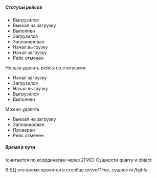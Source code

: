 ##### Статусы рейсов

- Выгрузился
- Выехал на загрузку
- Выполнен
- Загрузился
- Запланирован
- Начал выгрузку
- Начал загрузку
- Рейс отменен

Нельзя удалять рейсы со статусами

- Начал загрузку
- Загрузился
- Начал выгрузку
- Выгрузился
- Выполнен

Можно удалять
- Выехал на загрузку
- Запланирован
- Проверен
- Рейс отменен
  
##### Время в пути
  (считается по координатам через 2ГИС)
  Сущности quarry и object

В БД это время хранится в столбце *arrivalTime*, сущности *flights*
